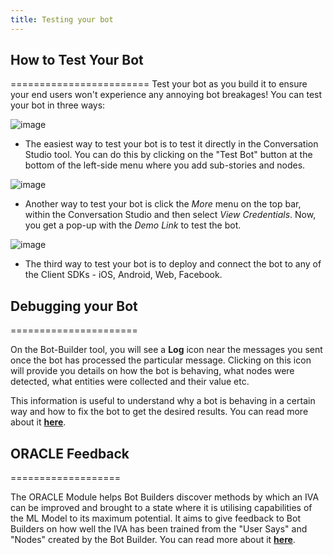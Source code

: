 ```yaml
---
title: Testing your bot
---
```


## How to Test Your Bot
========================
Test your bot as you build it to ensure your end users won't experience any annoying bot breakages! You can test your bot in three ways:

![image](assets/TestBot1.png)

- The easiest way to test your bot is to test it directly in the Conversation Studio tool. You can do this by clicking on the "Test Bot" button at the bottom of the left-side menu where you add sub-stories and nodes.

![image](assets/TestBot2.png)

- Another way to test your bot is click the *More* menu on the top bar, within the Conversation Studio and then select *View Credentials*. Now, you get a pop-up with the *Demo Link* to test the bot.

![image](assets/test-bot-view-demo-link.png)

- The third way to test your bot is to deploy and connect the bot to any of the Client SDKs - iOS, Android, Web, Facebook.

## Debugging your Bot
======================

On the Bot-Builder tool, you will see a **Log** icon near the messages you sent once the bot has processed the particular message. Clicking on this icon will provide you details on how the bot is behaving, what nodes were detected, what entities were collected and their value etc.

This information is useful to understand why a bot is behaving in a certain way and how to fix the bot to get the desired results. You can read more about it [**here**](https://docs.haptik.ai/bot-builder/advanced/debugging-guidelines).

## ORACLE Feedback
===================

The ORACLE Module helps Bot Builders discover methods by which an IVA can be improved and brought to a state where it is utilising capabilities of the ML Model to its maximum potential. It aims to give feedback to Bot Builders on how well the IVA has been trained from the "User Says" and "Nodes" created by the Bot Builder. You can read more about it [**here**](https://docs.haptik.ai/bot-builder/basic/oracle-feedback).
